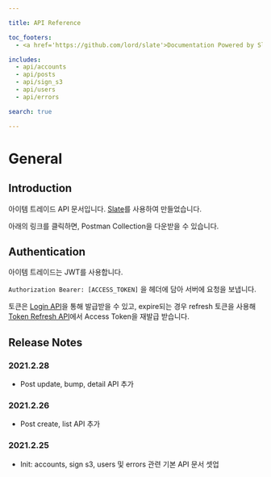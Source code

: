 ```yaml
---

title: API Reference

toc_footers:
  - <a href='https://github.com/lord/slate'>Documentation Powered by Slate</a>

includes:
  - api/accounts
  - api/posts
  - api/sign_s3
  - api/users
  - api/errors

search: true

---
```


# General

## Introduction

아이템 트레이드 API 문서입니다. [Slate](https://github.com/lord/slate)를 사용하여 만들었습니다.

아래의 링크를 클릭하면, Postman Collection을 다운받을 수 있습니다. 

## Authentication

아이템 트레이드는 JWT를 사용합니다.

`Authorization Bearer: [ACCESS_TOKEN]` 을 헤더에 담아 서버에 요청을 보냅니다.

토큰은 [Login API](#post-login-step-2-use-token)을 통해 발급받을 수 있고, expire되는 경우 refresh 토큰을 사용해 [Token Refresh API](#post-refresh-token)에서 Access Token을 재발급 받습니다.

## Release Notes

### 2021.2.28

* Post update, bump, detail API 추가

### 2021.2.26

* Post create, list API 추가

### 2021.2.25

- Init: accounts, sign s3, users 및 errors 관련 기본 API 문서 셋업